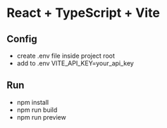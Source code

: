 # React + TypeScript + Vite

## Config
- create .env file inside project root
- add to .env VITE_API_KEY=your_api_key

## Run
- npm install
- npm run build
- npm run preview